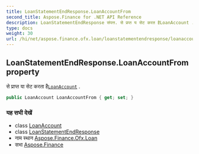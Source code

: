 ```yaml
---
title: LoanStatementEndResponse.LoanAccountFrom
second_title: Aspose.Finance for .NET API Reference
description: LoanStatementEndResponse संपत्त. से प्रप्त य सेट करत हैLoanAccount .
type: docs
weight: 30
url: /hi/net/aspose.finance.ofx.loan/loanstatementendresponse/loanaccountfrom/
---
```

## LoanStatementEndResponse.LoanAccountFrom property

से प्राप्त या सेट करता है[`LoanAccount`](../../../aspose.finance.ofx/loanaccount/) .

```csharp
public LoanAccount LoanAccountFrom { get; set; }
```

### यह सभी देखें

* class [LoanAccount](../../../aspose.finance.ofx/loanaccount/)
* class [LoanStatementEndResponse](../)
* नाम स्थान [Aspose.Finance.Ofx.Loan](../../loanstatementendresponse/)
* सभा [Aspose.Finance](../../../)



